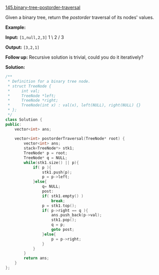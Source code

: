 [145.binary-tree-postorder-traversal](https://leetcode.com/problems/binary-tree-postorder-traversal/)  

Given a binary tree, return the _postorder_ traversal of its nodes' values.

**Example:**

**Input:** `[1,null,2,3]`
   1
    \\
     2
    /
   3

**Output:** `[3,2,1]`

**Follow up:** Recursive solution is trivial, could you do it iteratively?  



**Solution:**  

```cpp
/**
 * Definition for a binary tree node.
 * struct TreeNode {
 *     int val;
 *     TreeNode *left;
 *     TreeNode *right;
 *     TreeNode(int x) : val(x), left(NULL), right(NULL) {}
 * };
 */
class Solution {
public:
    vector<int> ans;
    
    vector<int> postorderTraversal(TreeNode* root) {
        vector<int> ans;
        stack<TreeNode*> stk1;
        TreeNode* p = root;
        TreeNode* q = NULL;
        while(stk1.size() || p){
            if( p ){
                stk1.push(p);
                p = p->left;
            }else{
                q= NULL;
                post:
                if( stk1.empty() )
                    break;
                p = stk1.top();
                if( p->right == q ){
                    ans.push_back(p->val);
                    stk1.pop();
                    q = p;
                    goto post;
                }else{
                    p = p->right;
                }
            }
        }
        return ans;
    }
};
```
      
